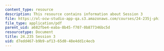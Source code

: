 ```yaml
---
content_type: resource
description: This resource contains information about Session 3
file: https://ol-ocw-studio-app-qa.s3.amazonaws.com/courses/24-235j-philosophy-of-law-spring-2012/d7edd467b9b9af1365d048e4dd1c4ecb_MIT24_235JS12_Session3.pdf
file_type: application/pdf
parent_uid: a682fbe4-eaba-8b45-f707-0b877346bc5d
resourcetype: Document
title: 24.235 Session 3
uid: d7edd467-b9b9-af13-65d0-48e4dd1c4ecb
---
```

